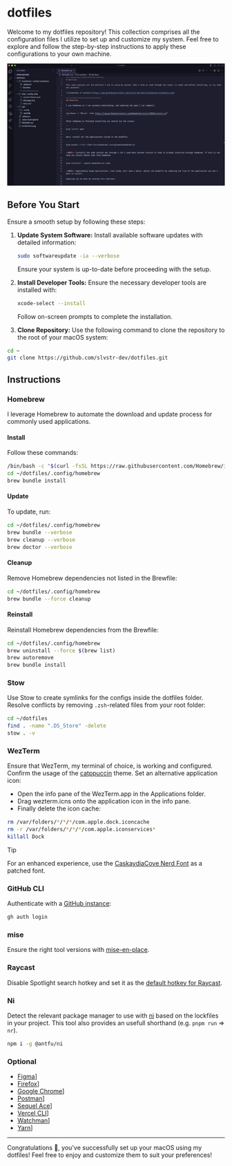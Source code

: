 # dotfiles

Welcome to my dotfiles repository! This collection comprises all the configuration files I utilize to set up and customize my system. Feel free to explore and follow the step-by-step instructions to apply these configurations to your own machine.

![Screenshot of project](https://raw.githubusercontent.com/slvstr-dev/dotfiles/master/screenshot.png)

## Before You Start

Ensure a smooth setup by following these steps:

1. **Update System Software:**
   Install available software updates with detailed information:

   ```bash
   sudo softwareupdate -ia --verbose
   ```

   Ensure your system is up-to-date before proceeding with the setup.

2. **Install Developer Tools:**
   Ensure the necessary developer tools are installed with:

   ```bash
   xcode-select --install
   ```

   Follow on-screen prompts to complete the installation.

3. **Clone Repository:**
   Use the following command to clone the repository to the root of your macOS system:

```bash
cd ~
git clone https://github.com/slvstr-dev/dotfiles.git
```

## Instructions

### Homebrew

I leverage Homebrew to automate the download and update process for commonly used applications.

#### Install

Follow these commands:

```bash
/bin/bash -c "$(curl -fsSL https://raw.githubusercontent.com/Homebrew/install/HEAD/install.sh)"
cd ~/dotfiles/.config/homebrew
brew bundle install
```

#### Update

To update, run:

```bash
cd ~/dotfiles/.config/homebrew
brew bundle --verbose
brew cleanup --verbose
brew doctor --verbose
```

#### Cleanup

Remove Homebrew dependencies not listed in the Brewfile:

```bash
cd ~/dotfiles/.config/homebrew
brew bundle --force cleanup
```

#### Reinstall

Reinstall Homebrew dependencies from the Brewfile:

```bash
cd ~/dotfiles/.config/homebrew
brew uninstall --force $(brew list)
brew autoremove
brew bundle install
```

### Stow

Use Stow to create symlinks for the configs inside the dotfiles folder. Resolve conflicts by removing `.zsh`-related files from your root folder:

```bash
cd ~/dotfiles
find . -name ".DS_Store" -delete
stow . -v
```

### WezTerm

Ensure that WezTerm, my terminal of choice, is working and configured. Confirm the usage of the [catppuccin](https://github.com/catppuccin/wezterm) theme. Set an alternative application icon:

- Open the info pane of the WezTerm.app in the Applications folder.
- Drag wezterm.icns onto the application icon in the info pane.
- Finally delete the icon cache:

```bash
rm /var/folders/*/*/*/com.apple.dock.iconcache
rm -r /var/folders/*/*/*/com.apple.iconservices*
killall Dock
```

> [!TIP]
> For an enhanced experience, use the [CaskaydiaCove Nerd Font](https://www.nerdfonts.com/font-downloads) as a patched font.

### GitHub CLI

Authenticate with a [GitHub instance](https://cli.github.com/manual/):

```bash
gh auth login
```

### mise

Ensure the right tool versions with [mise-en-place](https://github.com/jdx/mise).

### Raycast

Disable Spotlight search hotkey and set it as the [default hotkey for Raycast](https://manual.raycast.com/hotkey).

### Ni

Detect the relevant package manager to use with [ni](https://github.com/antfu/ni) based on the lockfiles in your project. This tool also provides an usefull shorthand (e.g. `pnpm run` => `nr`).

```bash
npm i -g @antfu/ni
```

### Optional

- [Figma](https://www.figma.com/)]
- [Firefox](https://www.mozilla.org/en-US/firefox/)]
- [Google Chrome](https://www.google.com/chrome/)]
- [Postman](https://www.postman.com/)]
- [Sequel Ace](https://sequel-ace.com/)]
- [Vercel CLI](https://vercel.com/docs/cli)]
- [Watchman](https://facebook.github.io/watchman/)]
- [Yarn](https://yarnpkg.com/)]

---

Congratulations 🎉, you've successfully set up your macOS using my dotfiles! Feel free to enjoy and customize them to suit your preferences!

